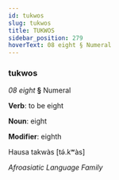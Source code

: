 ```yaml
---
id: tukwos
slug: tukwos
title: TUKWOS
sidebar_position: 279
hoverText: 08 eight § Numeral
---
```


### tukwos

*08 eight* **§** Numeral

**Verb**: to be eight

**Noun**: eight

**Modifier**: eighth

Hausa takwàs [tə́.kʷàs]

*Afroasiatic Language Family*